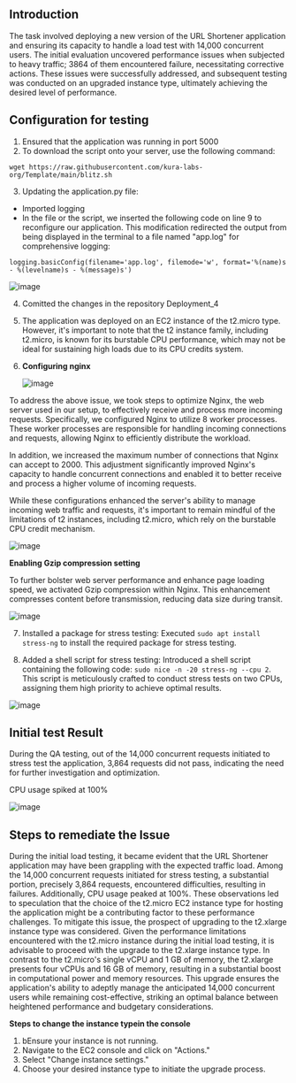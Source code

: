 ## Introduction

The task involved deploying a new version of the URL Shortener application and ensuring its capacity to handle a load test with 14,000 concurrent users. The initial evaluation uncovered performance issues when subjected to heavy traffic; 3864 of them encountered failure, necessitating corrective actions. These issues were successfully addressed, and subsequent testing was conducted on an upgraded instance type, ultimately achieving the desired level of performance.

## Configuration for testing

1) Ensured that the application was running in port 5000
2) To download the script onto your server, use the following command:

```shell
wget https://raw.githubusercontent.com/kura-labs-org/Template/main/blitz.sh
```
3) Updating the application.py file:
 - Imported logging
 - In the file or the script, we inserted the following code on line 9 to reconfigure our application. This modification redirected the output from being displayed in the terminal to a file named "app.log" for comprehensive logging:
```shell
logging.basicConfig(filename='app.log', filemode='w', format='%(name)s - %(levelname)s - %(message)s')
```
![image](https://github.com/SaraGurungLABS01/Blitz_2/assets/140760966/00d37a65-fe60-472a-949b-711ac43895b8)



4) Comitted the changes in the repository Deployment_4

5) The application was deployed on an EC2 instance of the t2.micro type. However, it's important to note that the t2 instance family, including t2.micro, is known for its burstable CPU performance, which may not be ideal for sustaining high loads due to its CPU credits system.

6) **Configuring nginx**
   
   ![image](https://github.com/SaraGurungLABS01/Blitz_2/assets/140760966/962f9493-e93e-4889-9b26-e5fe25d32edf)

   
To address the above issue, we took steps to optimize Nginx, the web server used in our setup, to effectively receive and process more incoming requests. Specifically, we configured Nginx to utilize 8 worker processes. These worker processes are responsible for handling incoming connections and requests, allowing Nginx to efficiently distribute the workload.

In addition, we increased the maximum number of connections that Nginx can accept to 2000. This adjustment significantly improved Nginx's capacity to handle concurrent connections and enabled it to better receive and process a higher volume of incoming requests.

While these configurations enhanced the server's ability to manage incoming web traffic and requests, it's important to remain mindful of the limitations of t2 instances, including t2.micro, which rely on the burstable CPU credit mechanism. 

![image](https://github.com/SaraGurungLABS01/Blitz_2/assets/140760966/36ca58cb-fd39-49e0-8f1c-a93036c09d34)

**Enabling Gzip compression setting**

To further bolster web server performance and enhance page loading speed, we activated Gzip compression within Nginx. This enhancement compresses content before transmission, reducing data size during transit.

![image](https://github.com/SaraGurungLABS01/Blitz_2/assets/140760966/77cf3732-f660-490c-9d98-132703b39355)

7) Installed a package for stress testing: Executed `sudo apt install stress-ng` to install the required package for stress testing.

8) Added a shell script for stress testing: Introduced a shell script containing the following code: `sudo nice -n -20 stress-ng --cpu 2`. This script is meticulously crafted to conduct stress tests on two CPUs, assigning them high priority to achieve optimal results.

![image](https://github.com/SaraGurungLABS01/Blitz_2/assets/140760966/486522b4-3216-4b36-8978-13dbe5a5e84c)


## Initial test Result

During the QA testing, out of the 14,000 concurrent requests initiated to stress test the application, 3,864 requests did not pass, indicating the need for further investigation and optimization.

CPU usage spiked at  100%


![image](https://github.com/SaraGurungLABS01/Blitz_2/assets/140760966/bf9a7682-fb9e-4ef5-91fd-84a3341d5870)


## Steps to remediate the Issue

During the initial load testing, it became evident that the URL Shortener application may have been grappling with the expected traffic load. Among the 14,000 concurrent requests initiated for stress testing, a substantial portion, precisely 3,864 requests, encountered difficulties, resulting in failures. Additionally, CPU usage peaked at 100%. These observations led to speculation that the choice of the t2.micro EC2 instance type for hosting the application might be a contributing factor to these performance challenges. To mitigate this issue, the prospect of upgrading to the t2.xlarge instance type was considered. Given the performance limitations encountered with the t2.micro instance during the initial load testing, it is advisable to proceed with the upgrade to the t2.xlarge instance type. In contrast to the t2.micro's single vCPU and 1 GB of memory, the t2.xlarge presents four vCPUs and 16 GB of memory, resulting in a substantial boost in computational power and memory resources. This upgrade ensures the application's ability to adeptly manage the anticipated 14,000 concurrent users while remaining cost-effective, striking an optimal balance between heightened performance and budgetary considerations.

 **Steps to change the instance typein the console**
1) bEnsure your instance is not running.
2) Navigate to the EC2 console and click on "Actions."
3) Select "Change instance settings."
4) Choose your desired instance type to initiate the upgrade process.










